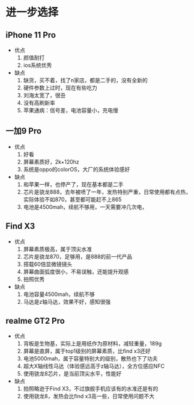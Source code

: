 # 进一步选择
## iPhone 11 Pro
- 优点
    1. 颜值耐打
    2. ios系统优秀
- 缺点
    1. 缺货，买不着，找了n家店，都是二手的，没有全新的
    2. 硬件参数上过时，现在有些吃力
    3. 刘海太宽了，很丑
    4. 没有高刷新率
    5. 苹果通病：信号差，电池容量小，充电慢


## 一加9 Pro
- 优点
    1. 好看
    2. 屏幕素质好，2k+120hz
    3. 系统是oppo的colorOS，大厂的系统体验感好
- 缺点
    1. 和苹果一样，也停产了，现在基本都是二手
    2. 芯片是骁龙888，去年被喷了一年，发热特别严重，日常使用都有点热，实际体验不如870，甚至都可能赶不上865
    3. 电池是4500mah，续航不够用，一天需要冲几次电，


## Find X3
- 优点
    1. 屏幕素质极高，属于顶尖水准
    2. 芯片是骁龙870，足够用，是888的前一代产品
    3. 搭载60倍显微镜镜头
    4. 屏幕曲面弧度很小，不易误触，还能提升观感
    5. 拍照优秀
- 缺点
    1. 电池容量4500mah，续航不够
    2. 马达是z轴马达，效果不好，感知很强

## realme GT2 Pro
- 优点
    1. 背板是生物基，实际上是用纸作为原材料，减轻重量，189g
    2. 屏幕是直屏，属于top1级别的屏幕素质，比find x3还好
    3. 电池5000mah，属于容量特别大的级别，散热也下了功夫
    4. 超大X轴线性马达（体验感远高于z轴马达），全方位感应NFC
    5. 使用骁龙8芯片，是当前顶尖水平，性能好
- 缺点
    1. 拍照略逊于Find X3，不过旗舰手机应该有的水准还是有的
    2. 使用骁龙8，发热会比find x3高一些，日常使用问题不大

